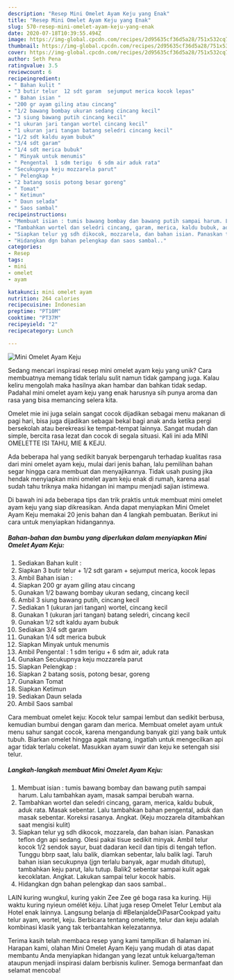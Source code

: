 ```yaml
---
description: "Resep Mini Omelet Ayam Keju yang Enak"
title: "Resep Mini Omelet Ayam Keju yang Enak"
slug: 570-resep-mini-omelet-ayam-keju-yang-enak
date: 2020-07-18T10:39:55.494Z
image: https://img-global.cpcdn.com/recipes/2d95635cf36d5a28/751x532cq70/mini-omelet-ayam-keju-foto-resep-utama.jpg
thumbnail: https://img-global.cpcdn.com/recipes/2d95635cf36d5a28/751x532cq70/mini-omelet-ayam-keju-foto-resep-utama.jpg
cover: https://img-global.cpcdn.com/recipes/2d95635cf36d5a28/751x532cq70/mini-omelet-ayam-keju-foto-resep-utama.jpg
author: Seth Pena
ratingvalue: 3.5
reviewcount: 6
recipeingredient:
- " Bahan kulit "
- "3 butir telur  12 sdt garam  sejumput merica kocok lepas"
- " Bahan isian "
- "200 gr ayam giling atau cincang"
- "1/2 bawang bombay ukuran sedang cincang kecil"
- "3 siung bawang putih cincang kecil"
- "1 ukuran jari tangan wortel cincang kecil"
- "1 ukuran jari tangan batang seledri cincang kecil"
- "1/2 sdt kaldu ayam bubuk"
- "3/4 sdt garam"
- "1/4 sdt merica bubuk"
- " Minyak untuk menumis"
- " Pengental  1 sdm terigu  6 sdm air aduk rata"
- "Secukupnya keju mozzarela parut"
- " Pelengkap "
- "2 batang sosis potong besar goreng"
- " Tomat"
- " Ketimun"
- " Daun selada"
- " Saos sambal"
recipeinstructions:
- "Membuat isian : tumis bawang bombay dan bawang putih sampai harum. Lalu tambahkan ayam, masak sampai berubah warna."
- "Tambahkan wortel dan seledri cincang, garam, merica, kaldu bubuk, aduk rata. Masak sebentar. Lalu tambahkan bahan pengental, aduk dan masak sebentar. Koreksi rasanya. Angkat. (Keju mozzarela ditambahkan saat mengisi kulit)"
- "Siapkan telur yg sdh dikocok, mozzarela, dan bahan isian. Panaskan teflon dgn api sedang. Olesi pakai tisue sedikit minyak. Ambil telur kocok 1/2 sendok sayur, buat dadaran kecil dan tipis di tengah teflon. Tunggu bbrp saat, lalu balik, diamkan sebentar, lalu balik lagi. Taruh bahan isian secukupnya (jgn terlalu banyak, agar mudah ditutup), tambahkan keju parut, lalu tutup. Balik2 sebentar sampai kulit agak kecoklatan. Angkat. Lakukan sampai telur kocok habis."
- "Hidangkan dgn bahan pelengkap dan saos sambal.."
categories:
- Resep
tags:
- mini
- omelet
- ayam

katakunci: mini omelet ayam 
nutrition: 264 calories
recipecuisine: Indonesian
preptime: "PT10M"
cooktime: "PT37M"
recipeyield: "2"
recipecategory: Lunch

---
```



![Mini Omelet Ayam Keju](https://img-global.cpcdn.com/recipes/2d95635cf36d5a28/751x532cq70/mini-omelet-ayam-keju-foto-resep-utama.jpg)

Sedang mencari inspirasi resep mini omelet ayam keju yang unik? Cara membuatnya memang tidak terlalu sulit namun tidak gampang juga. Kalau keliru mengolah maka hasilnya akan hambar dan bahkan tidak sedap. Padahal mini omelet ayam keju yang enak harusnya sih punya aroma dan rasa yang bisa memancing selera kita.

Omelet mie ini juga selain sangat cocok dijadikan sebagai menu makanan di pagi hari, bisa juga dijadikan sebagai bekal bagi anak anda ketika pergi bersekolah atau berekreasi ke tempat-tempat lainnya. Sangat mudah dan simple, bercita rasa lezat dan cocok di segala situasi. Kali ini ada MINI OMELETTE ISI TAHU, MIE &amp; KEJU.

Ada beberapa hal yang sedikit banyak berpengaruh terhadap kualitas rasa dari mini omelet ayam keju, mulai dari jenis bahan, lalu pemilihan bahan segar hingga cara membuat dan menyajikannya. Tidak usah pusing jika hendak menyiapkan mini omelet ayam keju enak di rumah, karena asal sudah tahu triknya maka hidangan ini mampu menjadi sajian istimewa.


Di bawah ini ada beberapa tips dan trik praktis untuk membuat mini omelet ayam keju yang siap dikreasikan. Anda dapat menyiapkan Mini Omelet Ayam Keju memakai 20 jenis bahan dan 4 langkah pembuatan. Berikut ini cara untuk menyiapkan hidangannya.

<!--inarticleads1-->

##### Bahan-bahan dan bumbu yang diperlukan dalam menyiapkan Mini Omelet Ayam Keju:

1. Sediakan  Bahan kulit :
1. Siapkan 3 butir telur + 1/2 sdt garam + sejumput merica, kocok lepas
1. Ambil  Bahan isian :
1. Siapkan 200 gr ayam giling atau cincang
1. Gunakan 1/2 bawang bombay ukuran sedang, cincang kecil
1. Ambil 3 siung bawang putih, cincang kecil
1. Sediakan 1 (ukuran jari tangan) wortel, cincang kecil
1. Gunakan 1 (ukuran jari tangan) batang seledri, cincang kecil
1. Gunakan 1/2 sdt kaldu ayam bubuk
1. Sediakan 3/4 sdt garam
1. Gunakan 1/4 sdt merica bubuk
1. Siapkan  Minyak untuk menumis
1. Ambil  Pengental : 1 sdm terigu + 6 sdm air, aduk rata
1. Gunakan Secukupnya keju mozzarela parut
1. Siapkan  Pelengkap :
1. Siapkan 2 batang sosis, potong besar, goreng
1. Gunakan  Tomat
1. Siapkan  Ketimun
1. Sediakan  Daun selada
1. Ambil  Saos sambal


Cara membuat omelet keju: Kocok telur sampai lembut dan sedikit berbusa, kemudian bumbui dengan garam dan merica. Membuat omelet ayam untuk menu sahur sangat cocok, karena mengandung banyak gizi yang baik untuk tubuh. Biarkan omelet hingga agak matang, ingatlah untuk mengecilkan api agar tidak terlalu cokelat. Masukkan ayam suwir dan keju ke setengah sisi telur. 

<!--inarticleads2-->

##### Langkah-langkah membuat Mini Omelet Ayam Keju:

1. Membuat isian : tumis bawang bombay dan bawang putih sampai harum. Lalu tambahkan ayam, masak sampai berubah warna.
1. Tambahkan wortel dan seledri cincang, garam, merica, kaldu bubuk, aduk rata. Masak sebentar. Lalu tambahkan bahan pengental, aduk dan masak sebentar. Koreksi rasanya. Angkat. (Keju mozzarela ditambahkan saat mengisi kulit)
1. Siapkan telur yg sdh dikocok, mozzarela, dan bahan isian. Panaskan teflon dgn api sedang. Olesi pakai tisue sedikit minyak. Ambil telur kocok 1/2 sendok sayur, buat dadaran kecil dan tipis di tengah teflon. Tunggu bbrp saat, lalu balik, diamkan sebentar, lalu balik lagi. Taruh bahan isian secukupnya (jgn terlalu banyak, agar mudah ditutup), tambahkan keju parut, lalu tutup. Balik2 sebentar sampai kulit agak kecoklatan. Angkat. Lakukan sampai telur kocok habis.
1. Hidangkan dgn bahan pelengkap dan saos sambal..


LAIN kuring wungkul, kuring yakin Zee Zee gé boga rasa ka kuring. Hiji waktu kuring nyieun omélét kéju. Lihat juga resep Omelet Telur Lembut ala Hotel enak lainnya. Langsung belanja di #BelanjaIdeDiPasarCookpad yaitu telur ayam, wortel, keju. Berbicara tentang omelette, telur dan keju adalah kombinasi klasik yang tak terbantahkan kelezatannya. 

Terima kasih telah membaca resep yang kami tampilkan di halaman ini. Harapan kami, olahan Mini Omelet Ayam Keju yang mudah di atas dapat membantu Anda menyiapkan hidangan yang lezat untuk keluarga/teman ataupun menjadi inspirasi dalam berbisnis kuliner. Semoga bermanfaat dan selamat mencoba!
